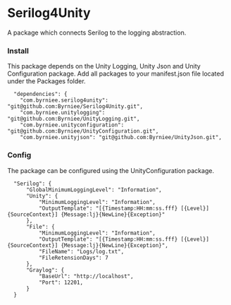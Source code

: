 # Serilog4Unity

A package which connects Serilog to the logging abstraction.

### Install
This package depends on the Unity Logging, Unity Json and Unity Configuration package. Add all packages to your manifest.json file located under the Packages folder. 

```
  "dependencies": {
    "com.byrniee.serilog4unity": "git@github.com:Byrniee/Serilog4Unity.git",
    "com.byrniee.unitylogging": "git@github.com:Byrniee/UnityLogging.git",
    "com.byrniee.unityconfiguration": "git@github.com:Byrniee/UnityConfiguration.git",
    "com.byrniee.unityjson": "git@github.com:Byrniee/UnityJson.git",
```

### Config
The package can be configured using the UnityConfiguration package.

```
  "Serilog": {
      "GlobalMinimumLoggingLevel": "Information",
      "Unity": {
          "MinimumLoggingLevel": "Information",
          "OutputTemplate": "[{Timestamp:HH:mm:ss.fff} [{Level}] {SourceContext}] {Message:lj}{NewLine}{Exception}"
      },
      "File": {
          "MinimumLoggingLevel": "Information",
          "OutputTemplate": "[{Timestamp:HH:mm:ss.fff} [{Level}] {SourceContext}] {Message:lj}{NewLine}{Exception}",
          "FileName": "Logs/log.txt",
          "FileRetensionDays": 7
      },
      "Graylog": {
          "BaseUrl": "http://localhost",
          "Port": 12201,
      }
  }
```
